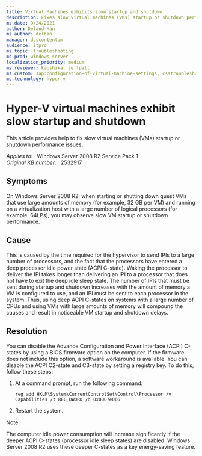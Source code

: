 ```yaml
---
title: Virtual Machines exhibits slow startup and shutdown
description: Fixes slow virtual machines (VMs) startup or shutdown performance issues.
ms.date: 9/24/2021
author: Deland-Han
ms.author: delhan
manager: dcscontentpm
audience: itpro
ms.topic: troubleshooting
ms.prod: windows-server
localization_priority: medium
ms.reviewer: kaushika, jeffpatt
ms.custom: sap:configuration-of-virtual-machine-settings, csstroubleshoot
ms.technology: hyper-v
---
```

# Hyper-V virtual machines exhibit slow startup and shutdown

This article provides help to fix slow virtual machines (VMs) startup or shutdown performance issues.

_Applies to:_ &nbsp; Windows Server 2008 R2 Service Pack 1  
_Original KB number:_ &nbsp; 2532917

## Symptoms

On Windows Server 2008 R2, when starting or shutting down guest VMs that use large amounts of memory (for example, 32 GB per VM) and running on a virtualization host with a large number of logical processors (for example, 64LPs), you may observe slow VM startup or shutdown performance.

## Cause

This is caused by the time required for the hypervisor to send IPIs to a large number of processors, and the fact that the processors have entered a deep processor idle power state (ACPI C-state). Waking the processor to deliver the IPI takes longer than delivering an IPI to a processor that does not have to exit the deep idle sleep state. The number of IPIs that must be sent during startup and shutdown increases with the amount of memory a VM is configured to use, and an IPI must be sent to each processor in the system. Thus, using deep ACPI C-states on systems with a large number of CPUs and using VMs with large amounts of memory will compound the causes and result in noticeable VM startup and shutdown delays.

## Resolution

You can disable the Advance Configuration and Power Interface (ACPI) C-states by using a BIOS firmware option on the computer. If the firmware does not include this option, a software workaround is available. You can disable the ACPI C2-state and C3-state by setting a registry key. To do this, follow these steps:

1. At a command prompt, run the following command:

    ```console
    reg add HKLM\System\CurrentControlSet\Control\Processor /v Capabilities /t REG_DWORD /d 0x0007e066
    ```

2. Restart the system.

> [!NOTE]
> The computer idle power consumption will increase significantly if the deeper ACPI C-states (processor idle sleep states) are disabled. Windows Server 2008 R2 uses these deeper C-states as a key energy-saving feature.
